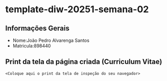# template-diw-20251-semana-02

## Informações Gerais
- Nome:João Pedro Alvarenga Santos
- Matricula:898440

## Print da tela da página criada (Curriculum Vitae)

`<Coloque aqui o print da tela de inspeção do seu navegador>`
